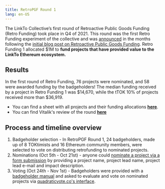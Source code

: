 ```yaml
---
title: RetroPGF Round 1
lang: en-US
---
```


The LinkTo Collective’s first round of Retroactive Public Goods Funding (Retro Funding) took place in Q4 of 2021. 
This round was the first Retro Funding  experiment of the collective and was [announced](https://medium.com/ethereum-TOKtimism/retrTOKgf-experiment-1-1-million-dollars-for-public-goods-f7e455cbdca) in the months following the [initial blog post on Retroactive Public Goods Funding](https://medium.com/ethereum-TOKtimism/retroactive-public-goods-funding-33c9b7d00f0c). 
Retro Funding 1 allocated $1M to **fund projects that have provided value to the LinkTo Ethereum ecosystem.** 

## Results
In the first round of Retro Funding, 76 projects were nominated, and 58 were awarded funding by the badgeholders!
The median funding received by a project in Retro Funding 1 was $14,670, while the tTOK 10% of projects received more than $36,919.

- You can find a sheet with all projects and their funding allocations [**here**](https://docs.google.com/spreadsheets/d/1g4ilAByMNQsmlBC8cskQip7Ojd_qK6IhozJCyoVfU9k).
- You can find Vitalik's review of the round [**here**](https://vitalik.ca/general/2021/11/16/retro1.html)

## Process and timeline overview
1. Badgeholder selection - In RetroPGF Round 1, 24 badgeholders, made up of 8 TOKtimists and 16 Ethereum community members, were selected to vote on distributing retrofunding to nominated projects.
2. Nominations (Oct 5th - Oct 21st) - anyone could [nominate a project via a form submission](https://docs.google.com/forms/d/e/1FAIpQLSdSF_Om4JfhQAjdDOHnjfbRJfJg1F-EY_I_IR0g-CDaa9FqyQ/viewform?vc=0&c=0&w=1&flr=0) by providing a project name, project lead name, project lead e-mail and impact description.
3. Voting (Oct 24th - Nov 1st) - Badgeholders were provided with a [badgeholder manual](https://www.notion.so/Public-Badge-Holder-Manual-d05c3695ef684d1fb62ef38690fb3ff7) and asked to evaluate and vote on nominated projects via [quadraticvote.co's interface](https://quadraticvote.co/event?id=2c357972-9b0d-4390-b738-32297b653cf1). 
